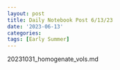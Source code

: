 ```yaml
---
layout: post
title: Daily Notebook Post 6/13/23
date: '2023-06-13'
categories:
tags: [Early Summer]
---
```


20231031_homogenate_vols.md
